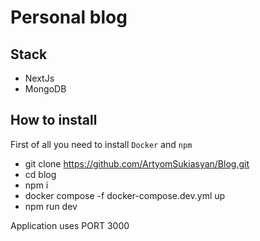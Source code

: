 # Personal blog

## Stack
- NextJs
- MongoDB

## How to install
First of all you need to install `Docker` and `npm`

- git clone https://github.com/ArtyomSukiasyan/Blog.git
- cd blog
- npm i
- docker compose -f docker-compose.dev.yml up
- npm run dev

Application uses PORT 3000